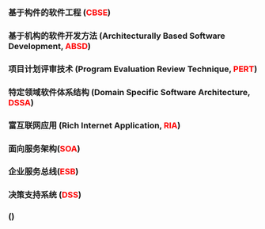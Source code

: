 ### 基于构件的软件工程 (<font color="red">CBSE</font>)
### 基于机构的软件开发方法 (Architecturally Based Software Development, <font color="red">ABSD</font>)
### 项目计划评审技术 (Program Evaluation Review Technique, <font color="red">PERT</font>)
### 特定领域软件体系结构 (Domain Specific Software Architecture, <font color="red">DSSA</font>)
### 富互联网应用 (Rich Internet Application, <font color="red">RIA</font>)
### 面向服务架构(<font color="red">SOA</font>)
### 企业服务总线(<font color="red">ESB</font>)

### 决策支持系统 (<font color="red">DSS</font>)

### (<font color="red"></font>)